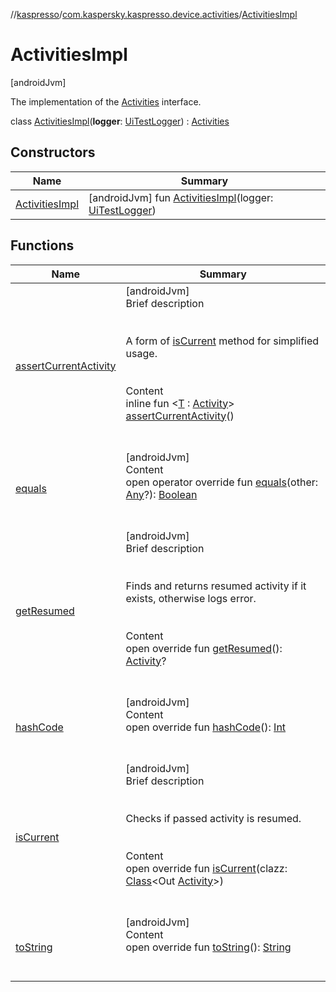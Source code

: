 //[kaspresso](../../index.md)/[com.kaspersky.kaspresso.device.activities](../index.md)/[ActivitiesImpl](index.md)



# ActivitiesImpl  
 [androidJvm] 

The implementation of the [Activities](../-activities/index.md) interface.

class [ActivitiesImpl](index.md)(**logger**: [UiTestLogger](../../com.kaspersky.kaspresso.logger/-ui-test-logger/index.md)) : [Activities](../-activities/index.md)   


## Constructors  
  
|  Name|  Summary| 
|---|---|
| [ActivitiesImpl](-activities-impl.md)|  [androidJvm] fun [ActivitiesImpl](-activities-impl.md)(logger: [UiTestLogger](../../com.kaspersky.kaspresso.logger/-ui-test-logger/index.md))   <br>


## Functions  
  
|  Name|  Summary| 
|---|---|
| [assertCurrentActivity](assert-current-activity.md)| [androidJvm]  <br>Brief description  <br><br><br>A form of [isCurrent](is-current.md) method for simplified usage.<br><br>  <br>Content  <br>inline fun <[T](assert-current-activity.md) : [Activity](https://developer.android.com/reference/kotlin/android/app/Activity.html)> [assertCurrentActivity](assert-current-activity.md)()  <br><br><br>
| [equals](https://kotlinlang.org/api/latest/jvm/stdlib/kotlin/-any/equals.html)| [androidJvm]  <br>Content  <br>open operator override fun [equals](https://kotlinlang.org/api/latest/jvm/stdlib/kotlin/-any/equals.html)(other: [Any](https://kotlinlang.org/api/latest/jvm/stdlib/kotlin/-any/index.html)?): [Boolean](https://kotlinlang.org/api/latest/jvm/stdlib/kotlin/-boolean/index.html)  <br><br><br>
| [getResumed](get-resumed.md)| [androidJvm]  <br>Brief description  <br><br><br>Finds and returns resumed activity if it exists, otherwise logs error.<br><br>  <br>Content  <br>open override fun [getResumed](get-resumed.md)(): [Activity](https://developer.android.com/reference/kotlin/android/app/Activity.html)?  <br><br><br>
| [hashCode](https://kotlinlang.org/api/latest/jvm/stdlib/kotlin/-any/hash-code.html)| [androidJvm]  <br>Content  <br>open override fun [hashCode](https://kotlinlang.org/api/latest/jvm/stdlib/kotlin/-any/hash-code.html)(): [Int](https://kotlinlang.org/api/latest/jvm/stdlib/kotlin/-int/index.html)  <br><br><br>
| [isCurrent](is-current.md)| [androidJvm]  <br>Brief description  <br><br><br>Checks if passed activity is resumed.<br><br>  <br>Content  <br>open override fun [isCurrent](is-current.md)(clazz: [Class](https://docs.oracle.com/javase/8/docs/api/java/lang/Class.html)<Out [Activity](https://developer.android.com/reference/kotlin/android/app/Activity.html)>)  <br><br><br>
| [toString](https://kotlinlang.org/api/latest/jvm/stdlib/kotlin/-any/to-string.html)| [androidJvm]  <br>Content  <br>open override fun [toString](https://kotlinlang.org/api/latest/jvm/stdlib/kotlin/-any/to-string.html)(): [String](https://kotlinlang.org/api/latest/jvm/stdlib/kotlin/-string/index.html)  <br><br><br>

